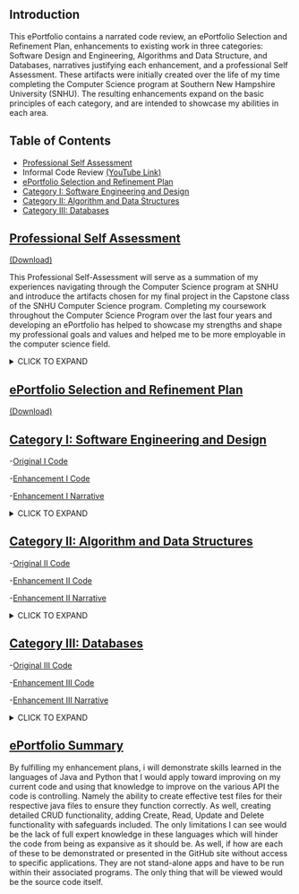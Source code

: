 ## Introduction
This ePortfolio contains a narrated code review, an ePortfolio Selection and Refinement Plan, enhancements to existing work in three categories:  Software Design and Engineering, Algorithms and Data Structure, and Databases, narratives justifying each enhancement, and a professional Self Assessment. These artifacts were initially created over the life of my time completing the Computer Science program at Southern New Hampshire University (SNHU).  The resulting enhancements expand on the basic principles of each category, and are intended to showcase my abilities in each area.   




## Table of Contents


* [Professional Self Assessment](#professional-self-assessment)
* Informal Code Review [(YouTube Link)](https://youtu.be/gQ-wygnmFLA)
* [ePortfolio Selection and Refinement Plan](#ePortfolio-selection-and-refinement-plan)
* [Category I: Software Engineering and Design](#ePortfolio-selection-and-refinement-plan)  
* [Category II: Algorithm and Data Structures](#ePortfolio-selection-and-refinement-plan)
* [Category III: Databases](#ePortfolio-selection-and-refinement-plan)


## [Professional Self Assessment](#Introduction)
[(Download)](https://github.com/michaelpclisbee/michaelpclisbee.github.io/blob/main/Professional%20Self%20Assessment.docx)

This Professional Self-Assessment will serve as a summation of my experiences navigating through the Computer Science program at SNHU and introduce the artifacts chosen for my final project in the Capstone class of the SNHU Computer Science program.  Completing my coursework throughout the Computer Science Program over the last four years and developing an ePortfolio has helped to showcase my strengths and shape my professional goals and values and helped me to be more employable in the computer science field.  

<details><summary>CLICK TO EXPAND</summary>
<p>

Learning to create effective security policies that implement structures that enforce coding standards and best practices, as well as how the Software Development Life Cycle (SDLC) functions has been instrumental in my understanding of team environment collaboration.  Understanding how each team member has their own classification and assigned duties, how they all link together to create solid planning, creating, testing and deployment stages was beneficial. understanding how everyone had their own assignment or branch off of the same project yet linked to the team as a whole for peer code review and testing, then finally submitted coding from their branches into the main structure for further development.  Understanding these concepts and being able to employ them will make me a more effective team member in the future.  For example, the CS-310 Collaboration and Group Project course introduced me to the GIT process and understanding version control, another definition of team collaboration using centralized project storage, with all members of a team accessing the latest version and merging it into their project branches, making the process seamless.

Another concept involving SDLC, communicating with stakeholders is an integral part of the process for a successful project.  As learned throughout this program, not gaining transparency and insight with the client or stakeholders will lead to process delay and possibly failure.  Keeping an open line of communication early in the process will clarify client requirements, work out any misunderstandings or gaps in communication, as well as minimize rehashing and altering development late in the cycle.  After all, the clients are the ones you are creating these projects for, so it is essential to understand one another’s mindset. 

Multiple classes throughout this program involved data structure and algorithm creation, as these are the building blocks for more advanced code to grow from.  Understanding how these are associated with each other and having the ability to express this through code is an essential component of the computer science program.  Most programs incorporate these concepts and would cease to function without them.  The concepts of databases and software engineering were found to be the most interesting, as they are the most visual with interactive GUI and understanding all that goes into ensuring a database program will function properly.  Included in this would be the addition of error handling and security measures to ensure minimal issues.  Security is a cornerstone of any project development to ensure no outside or inside forces gain unauthorized access to privileged data. This security can come in many shapes, to include multi factor authorization protocols, to physical security policies that companies can enforce to ensure data integrity.

Overall, I was introduced to Python in CS-200, CS-250 taught about Scrum, I learned testing and its importance in CS-310. I learned how to incorporate Discrete Math, Stats, Calculus, Physics, and Linear Algebra into computer science as a whole. I gained knowledge on databases and analyzing data. I learned about computational graphics and design. I now understand how to use Python, C++, Java, and other useful applications. All of these skills learned with be essential when utilizing them in my future endeavors.

**Final Portfolio Summary**

For this project, I chose three artifacts that made the most educational impact on me. I selected projects that I really believe I would continue to use in my professional life after the requirements for this class were completed. From software design and testing to base algorithm coding for working data structures, and the creation of user-friendly databases centered on the client requirements, all of these artifacts fit together to create a fully rounded demonstration of skills and abilities learned throughout this program.  

For the software design and engineering portion of the project, I applied what I learned in CS-320 Software Testing, Automation and Quality Assurance.   This centered around testing automated coding ion Javascript with adequate error handling through JUnit tests. To accomplish this, I took the skills that I learned in CS-320 and applied additional testing methods to include assertEquals, assertThrows and assertUpdate, as well as adding constructor variations that effectively test variable combinations entered by the user. This portion demonstrates my skills in software design and engineering by expanding the complexity of my error handling to cover a wide range of outcomes using Javascript.

For the algorithms and data structures portion of the project, I chose to apply my knowledge from CS-250 Software Development Life Cycle to enhance the efficiency and complexity of an API that displays working button controls, frame and panel attributes, and image and text selection.  This involved using multiple data structures to store image and sizing data, as well as associated descriptive text.  These have associated algorithms which employ postfix increment and decrement operators linked to button controls that in ultimately control which data and image set to display.  This demonstrates my skills with algorithms and data structures, as well as my ability to effectively use Javascript.

For the databases portion of the final project, I applied what I learned in the CS-340 Advanced Programming Concepts course and enhanced a mongoDB based database written in Python that will interface with a Node JS application. This application provides a user-friendly interface that pulls data from a central .csv file, with the objective of helping a client identify good dog candidates for search and rescue training through a dynamic dashboard web application that can be run either with MongoDB or Jupyter Notebook.  I incorporated what I learned about mongoDB and added in enhanced functionality to the password interface for added access security, and expanded coding for data creation, alteration and deletion into an existing data structure.  This incorporated additional error notifications and loops to enhance error handling.  This portion demonstrates my skills with databases, as well as my ability to use Python.
</p>
</details>



## [ePortfolio Selection and Refinement Plan](#Introduction)
[(Download)](https://github.com/michaelpclisbee/michaelpclisbee.github.io/blob/main/ePortfolio%20Selection%20and%20Refinement%20Plan.docx)



## [Category I: Software Engineering and Design](#Introduction)
-[Original I Code](https://github.com/michaelpclisbee/michaelpclisbee.github.io/blob/main/Cat1%20Initial.zip)  

-[Enhancement I Code](https://github.com/michaelpclisbee/michaelpclisbee.github.io/blob/main/Cat1_Software%20Engineering%20and%20Design.zip)

-[Enhancement I Narrative](https://github.com/michaelpclisbee/michaelpclisbee.github.io/blob/main/Category%201%20Narrative.docx)
 
<details><summary>CLICK TO EXPAND</summary>
<p>

 For Artifact One in Category One: Software Engineering/Design, I selected work done in CS320 – Software Testing, Automation and Quality Assurance, which focuses on locating and resolving software security vulnerabilities by creating secure code and testing procedures to locate issues before code implementation.   My enhancement plan included expanding the complexity of my Unit Test files created in Java and edited and implemented using Visual Studio, Terminal and XCode.  In addition, enhancements were made to the associated ContactTest.java and ContactServiceTest.java files linked to their respective java files.  This demonstrated skills learned in altering Java code to be more secure, as well as in the creation of efficient test files, created specifically for their respective java files for testing.  As seen in the Structural Model representation below, each unit test requirement has attributes and methods included which complete the process or unit test needs.
 

<img width="228" alt="image" src="https://user-images.githubusercontent.com/73085066/184496102-ebdc6e07-cc5b-4e13-9b91-6d2c6d779ba1.png">


**Narrative**

The artifact includes a ContactTest.java file that implements JUnit methods to test the attributes of the Contact class.  The objective is to create tests that the ID is not null, updateable, and less than or equal to 10 characters.  You would also be testing a potential client’s needs for other variables such as firstName, lastName, phoneNumber and address.  These JUnit tests can be adjusted to be used with any additional parameters needed to validate the Contact class data.  This code was initially created during the CS320 course, with the intent to help the student learn various java functionality.

The ContactTest.java file and its associated Contact.java file were included in the ePorfolio as the test file code displayed the test variations that could be employed to effectively test variable combinations entered by the user.  Initially, the test file included specifically constructors that tested to ensure parameters for a new contact were asserted to have data, or a NotNull status.  The first one tested that all necessary variables were not null.  The next one tested to make sure the parameter entered matched the contactID, and that all other variables were NotNull.  This continues on testing for assertEquals() for both contactID and firstNameTest.  As the tests stopped there, I added several other assert variations such as assert.Update and assertThrows() and assertEquals() methods to validate or notify of an illegal argument.  Seen below are these additions. 

**Artifact I Code**

-These code snapshots below display constructor tests adding additional assertEquals() parameters 

<img width="215" alt="image" src="https://user-images.githubusercontent.com/73085066/184495900-0779d16d-4a32-45c3-8c02-569c5be371c0.png">

<img width="266" alt="image" src="https://user-images.githubusercontent.com/73085066/184495927-e5931d7f-d343-4c44-860a-14315a6bc728.png">

-These three sections below of added code include assertThrows() methods pinpointing an error with an Illegal Argument notification under conditions 
Documentation was added for each @test to ensure other developers will understand what was attempted here.  When modifying the artifact, I did a lot of code cross referencing online to better understand the purpose of the different assert methods, and how to implement them.  For this class, I could not access a virtual environment previously supplied by SNHU, so instead used available software such as XCode to view and alter as necessary.  As well, initial code was completed via a Windows OS, as now it was completed on a MacOS, which actually made it easier to manipulate. 
 
<img width="219" alt="image" src="https://user-images.githubusercontent.com/73085066/184496216-79ffa18f-6829-444f-a05d-87684b516fad.png">
 
<img width="218" alt="image" src="https://user-images.githubusercontent.com/73085066/184496244-7e815215-596a-4ff4-8cab-793cfb192894.png">
 
<img width="209" alt="image" src="https://user-images.githubusercontent.com/73085066/184496256-200732f5-a3a6-4f64-ba81-2234d8512dc8.png">


</p>
</details>


## [Category II: Algorithm and Data Structures](#Introduction)
-[Original II Code](https://github.com/michaelpclisbee/michaelpclisbee.github.io/blob/main/Cat2%20Initial.zip) 

-[Enhancement II Code](https://github.com/michaelpclisbee/michaelpclisbee.github.io/blob/main/Cat2_Algorithm%20and%20Data%20Structures.zip)

-[Enhancement II Narrative](https://github.com/michaelpclisbee/michaelpclisbee.github.io/blob/main/Category%202%20Narrative.docx)

<details><summary>CLICK TO EXPAND</summary>
<p>
For Artifact two in Category Two:  Algorithms and Data Structures, I selected work done in CS250 – Software Development LifeCycle (SDLC), which focuses on the Agile team roles and how their teamwork results in an overall rounded functional Java application where the code includes added functionality and imagery for a better user experience.  My enhancement plan includes expanding the current API complexity of my TopFiveTravelDestination.java and SlideShow.java files with added resource folder imagery to give the user a better visual experience viewing destination information through a simple GUI that is user friendly.  This was done through the enhancement of current Java code to include better code documentation to elaborate on code functionality resulting in minimal errors and a fluid transition between screens.  This demonstrates knowledge and skills gained in the use of Java coding to create simple applications that the user can easily manipulate but not corrupt.   Code was altered and tested using Java IDE, XCode application and Terminal applications for Mac.

**Narrative**

The artifact is a compilation of five vacation locations displaying an image along with a description that is supposed to entice the client to go there.  The artifact includes a TopFiveDestinationList.java and SlideShow.Java file that are two variations on the same project, that implements JFrames, JLabels and JPanels along with Button Controls to assist in maneuver.  This code was initially created during the CS250 course, with the intent to help the student learn java functionality and project images and descriptions onto a structured display.

The TopFiveDestinationList.java and SlideShow.Java files were selected to be included in the ePorfolio as both showed the potential to demonstrate multiple displays of code functionality for the creation of working button controls, frame and panel attributes, and the insertion of images and text using if/else loops, the addition of colored backgrounds, borders, and the conversion of these files into a runnable jar file.  Initially, the files included base code structures to allow for the insertion of images and text, with no declared variables to allow for panes and framework.  The artifact was improved by declaring these variables, initializing them, setting up frame attributes and panel layouts, adding functionality for the previous and next buttons, and adding imagery and text with code to allow them to be displayed through a method that included if/else loops.  Seen below in the artifact code section are images and code of these additions. 

**Artifact II Code**

The code below demonstrates the insertion of imagery and text linked to images in the resource file, using if/else statements to determine which image to display.  This is code from SlideShow.java.  The two data structures shown are used to store image and image sizing data.  This was enhanced to pull in images from the resource file and define their measurements.  These are the Methods to get the images and text.  It also links to imagery in the resource file folder.  The button code pulls back to this structure, determining which image and text to display.

<img width="389" alt="image" src="https://user-images.githubusercontent.com/73085066/184497568-c412308d-b676-43a2-bff8-25dfd009889e.png">


The code below displays Previous and Next Button algorithms, along with logic that is uses to determine the image and text slides to display.


<img width="329" alt="image" src="https://user-images.githubusercontent.com/73085066/184497296-3ba037ff-c637-4c35-a711-0d772b74e344.png">

<img width="329" alt="image" src="https://user-images.githubusercontent.com/73085066/184497320-e986f9bb-a45f-4987-806f-cf8fb38cd201.png">

<img width="329" alt="image" src="https://user-images.githubusercontent.com/73085066/184497326-497f7a6d-a154-4ef0-b4fe-b13353c4feb5.png">


The algorithm created to add each of the slides and text as seen here sets parameters for the Previous and Next buttons, adding to their functionality.  this segment of code which uses a postfix increment operator that assigns a number first then adds one to the given value incrementally.  This algorithm is then linked to the previous and next buttons which identify which number the increment operator assigned and uses that number to pull from both data structures and combine them into one slide frame. The initComponent method has this segment of code below as an algorithm which identifies which number the increment operator assigned, by using both the previous and next buttons, determine the line number to pull from both data structures and combine them into one slide frame.  Previous Button Functionality Is linked to the previous code to add functionality. It will use the increment operator to go back one number from the currently assigned one, then go back to the previous pane.

<img width="212" alt="image" src="https://user-images.githubusercontent.com/73085066/184497641-47602be4-40a9-4244-8c13-f53962ab077f.png">

<img width="212" alt="image" src="https://user-images.githubusercontent.com/73085066/184497664-b6a2d7ae-2e4b-433b-b518-f05dc6b423cb.png">

Above are examples of the results of the code, with various vacation destinations displayed, along with descriptive text, a title for the program, and functional buttons allowing the client to scan through all the slideshow pages.

![image](https://user-images.githubusercontent.com/73085066/184497685-4d0cbc0e-29f3-40a4-9812-534ed985614a.png)

The code above shows that Eclipse IDE environment was used to enhance data structure code for the TopFiveDestinationList.java file.  This was also used to convert both java files to runnable jar files that you can open without the necessity of using an IDE or other environment. The enhancements met my goals for overall improvements as it increased functionality in several different areas as determined in the Code Review.   The objective is to identify, enhance and comment on data structures in the code and their associated algorithms. Data structures are used to store and organize data.  The identified algorithms are used to manipulate the data in their associated structures.

The two data structures in the SlideShow.java file are identified as:

a.  The getResizeIcon method, which is used to store image and image sizing data.  This was enhanced to pull in images from the resource file.  
b.  The getTextDescription method, which is used to store descriptive data for each image.  
I believe this embodies several categories of improvement, showing emerging abilities as indicators of success.  
The two associated algorithms in the SlideShow.java file are identified as:

a.  The initComponent method has a segment of code which  uses a postfix increment operator that assigns a number first then adds one to the given value incrementally.  This algorithm is pulls from the two data structures to determine which data to pull from it and display.  
b.  The second associated algorithm originates from the same initComponent method, where the code has the button action identify which number the increment operator assigned, and uses that to pull from both data structures and combine them into one slide frame. The button algorithm will determine whether to subtract one number from the postfix increment operator or add one number, depending on the button activated, then go to the next or previous slide and text pane.

When modifying the artifact, I once again did a lot of code cross referencing online through stackoverflow.com and other sites to better understand the purpose of the different assert methods, and how to implement them.  I understand these sites give examples of code that are not necessarily correct, so code I used needed to be adjusted to be functional.  This was a great learning tool for me.  However, code used in the Slideshow.java file was more functional than its counterpart TopFiveDestinationList.java, but I have included both files to demonstrate the differences in workable functionality.  For this class, I could not access a virtual environment previously supplied by SNHU, so instead again used available software such as XCode to view and alter as necessary.  This code was then placed into a downloaded version of Eclipse IDE for Mac, where I could further alter code, then create a runnable jar file in addition to the saved java file.  


</p>
</details>


## [Category III: Databases](#Introduction)
-[Original III Code](https://github.com/michaelpclisbee/michaelpclisbee.github.io/blob/main/Cat3%20Initial.zip)

-[Enhancement III Code](https://github.com/michaelpclisbee/michaelpclisbee.github.io/blob/main/Cat3_Databases.zip)

-[Enhancement III Narrative](https://github.com/michaelpclisbee/michaelpclisbee.github.io/blob/main/Category%203%20Narrative.docx) 

<details><summary>CLICK TO EXPAND</summary>
<p>
For Artifact three in Category Three:  Databases, I will select work done in CS340 – Advanced Programming Concepts in Client/Server Development.  For this course I initially created a dynamic dashboard linking several databases in the Jupyter Notebook using .csv, .py, and .ipynb Python and Javascript language files in MongoDB.  The key databases to be used will be ProjectTwoDashboard.ipynb and Animal_App.py, with a aac_shelter_outcomes.csv file.  The objective is to apply database systems concepts and principles to create a client/server database application that interfaces with client-side code.  This will pull data to display geo-mapping, statistics, and other user data from a database powered by MongDB.  My enhancement plan will include expanding on the current MongoDB API (application programming interface) via JavaScript to make it more user friendly, as well as provide more selection options through improving on my current project code.  This includes enhancing CRUD (create, read, update, delete) elements of my code.  This will demonstrate skills learned in Python code when creating user interfaces and efficient CRUD implementation.  As shown below in the Behavior Model, the database will be improved upon to have more input options which in turn will have more varied results.
![BehavioralModel](https://github.com/michaelpclisbee/michaelpclisbee.github.io/blob/main/BehavioralModel.png?raw=true)
</p>
</details>

## [ePortfolio Summary](#Introduction)
By fulfilling my enhancement plans, i will demonstrate skills learned in the languages of Java and Python that I would apply toward improving on my current code and using that knowledge to improve on the various API the code is controlling.  Namely the ability to create effective test files for their respective java files to ensure they function correctly.  As well, creating detailed CRUD functionality, adding Create, Read, Update and Delete functionality with safeguards included.  The only limitations I can see would be the lack of full expert knowledge in these languages which will hinder the code from being as expansive as it should be.  As well, if how are each of these to be demonstrated or presented in the GitHub site without access to specific applications.  They are not stand-alone apps and have to be run within their associated programs.  The only thing that will be viewed would be the source code itself.  






